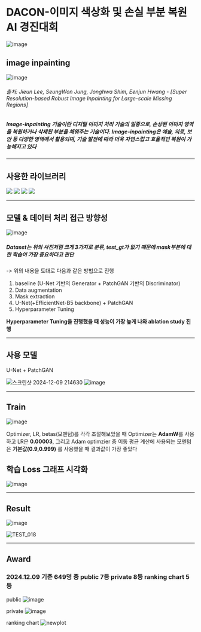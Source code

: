 # DACON-이미지 색상화 및 손실 부분 복원 AI 경진대회
![image](https://github.com/user-attachments/assets/a6a29b5c-047c-4b78-a555-b0c25df79721)

## image inpainting
![image](https://github.com/user-attachments/assets/d6c3e9f8-7478-4477-a536-8926ab9a1606)

###### 출처: Jieun Lee, SeungWon Jung, Jonghwa Shim, Eenjun Hwang - [Super  Resolution-based  Robust  Image  Inpainting  for Large-scale  Missing  Regions]
##### Image-inpainting 기술이란 디지털 이미지 처리 기술의 일종으로, 손상된 이미지 영역을 복원하거나 삭제된 부분을 채워주는 기술이다. Image-inpainting은 예술, 의료, 보안 등 다양한 영역에서 활용되며, 기술 발전에 따라 더욱 자연스럽고 효율적인 복원이 가능해지고 있다
---
## 사용한 라이브러리 
<img src="https://img.shields.io/badge/python-3776AB?style=for-the-badge&logo=python&logoColor=white"> <img src="https://img.shields.io/badge/pytorch-EE4C2C?style=for-the-badge&logo=python&logoColor=white"> <img src="https://img.shields.io/badge/numpy-013243?style=for-the-badge&logo=python&logoColor=white"> <img src="https://img.shields.io/badge/tqdm-FFC107?style=for-the-badge&logo=python&logoColor=white">

---
## 모델 & 데이터 처리 접근 방향성
![image](https://github.com/user-attachments/assets/ed73797d-032d-41d3-b438-2cb681e39b6d)

##### Dataset는 위의 사진처럼 크게 3가지로 분류, test_gt가 없기 때문에 mask부분에 대한 학습이 가장 중요하다고 판단

-> 위의 내용을 토대로 다음과 같은 방법으로 진행
1. baseline (U-Net 기반의 Generator + PatchGAN 기반의 Discriminator)
2. Data augmentation
3. Mask extraction
4. U-Net(+EfficientNet-B5 backbone) + PatchGAN
5. Hyperparameter Tuning

**Hyperparameter Tuning을 진행했을 때 성능이 가장 높게 나와 ablation study 진행**

---
## 사용 모델
U-Net + PatchGAN

![스크린샷 2024-12-09 214630](https://github.com/user-attachments/assets/64d7b2fd-fec1-4f0a-be5c-7795652ca1c4)
![image](https://github.com/user-attachments/assets/5c665c1e-4a0f-439d-a23b-9ef1f3f242d5)

---
## Train
![image](https://github.com/user-attachments/assets/6033e4ed-ae77-44c2-93f6-540027276711)


Optimizer, LR, betas(모멘텀)를 각각 조절해보았을 때 Optimizer는 **AdamW**를 사용하고 LR은 **0.00003**, 그리고 Adam optimzier 중 이동 평균 계산에 사용되는 모멘텀은 **기본값(0.9,0.999)** 를 사용했을 때 결과값이 가장 좋았다



## 학습 Loss 그래프 시각화
![image](https://github.com/user-attachments/assets/48be336a-06e5-4eda-9be2-f8d1e47f5ea9)


---
## Result
![image](https://github.com/user-attachments/assets/48e7b2d4-91c0-4f89-8092-5b43d6483bf6)

![TEST_018](https://github.com/user-attachments/assets/5d804c3d-ae01-4e41-8263-828cf5821d38)


---
## Award
### 2024.12.09 기준 649명 중 public 7등 private 8등 ranking chart 5등
public
![image](https://github.com/user-attachments/assets/238d28a7-634d-49df-8943-4291dd96de30)

private
![image](https://github.com/user-attachments/assets/c8298d86-ecd3-4095-8d4b-4c4e470a004e)

ranking chart
![newplot](https://github.com/user-attachments/assets/2582ca81-f803-44b0-ae6e-ea7024f1c8bc)





